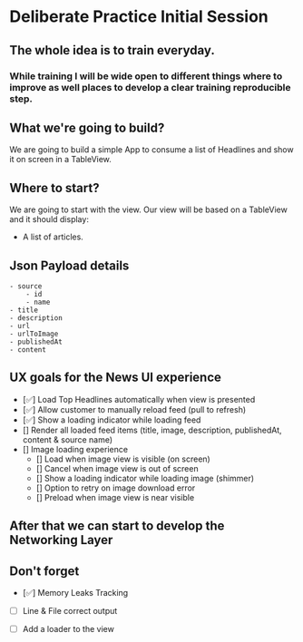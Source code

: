 # Deliberate Practice Initial Session

## The whole idea is to train everyday.
### While training I will be wide open to different things where to improve as well places to develop a clear training reproducible step.

## What we're going to build?

We are going to build a simple App to consume a list of Headlines and show it on screen in a TableView.

## Where to start?

We are going to start with the view.
Our view will be based on a TableView and it should display:

- A list of articles.

## Json Payload details
    - source
        - id
        - name
    - title
    - description
    - url
    - urlToImage
    - publishedAt
    - content

## UX goals for the News UI experience

- [✅] Load Top Headlines automatically when view is presented
- [✅] Allow customer to manually reload feed (pull to refresh)
- [✅] Show a loading indicator while loading feed
- [] Render all loaded feed items (title, image, description, publishedAt, content & source name)
- [] Image loading experience
    - [] Load when image view is visible (on screen)
    - [] Cancel when image view is out of screen
    - [] Show a loading indicator while loading image (shimmer)
    - [] Option to retry on image download error  
    - [] Preload when image view is near visible
 
 ## After that we can start to develop the Networking Layer
 
## Don't forget

- [✅] Memory Leaks Tracking
- [ ] Line & File correct output
- [ ] Add a loader to the view


